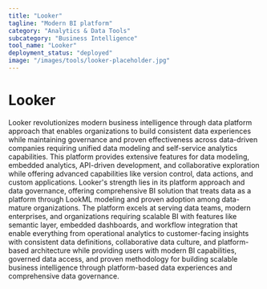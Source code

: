```yaml
---
title: "Looker"
tagline: "Modern BI platform"
category: "Analytics & Data Tools"
subcategory: "Business Intelligence"
tool_name: "Looker"
deployment_status: "deployed"
image: "/images/tools/looker-placeholder.jpg"
---
```


# Looker

Looker revolutionizes modern business intelligence through data platform approach that enables organizations to build consistent data experiences while maintaining governance and proven effectiveness across data-driven companies requiring unified data modeling and self-service analytics capabilities. This platform provides extensive features for data modeling, embedded analytics, API-driven development, and collaborative exploration while offering advanced capabilities like version control, data actions, and custom applications. Looker's strength lies in its platform approach and data governance, offering comprehensive BI solution that treats data as a platform through LookML modeling and proven adoption among data-mature organizations. The platform excels at serving data teams, modern enterprises, and organizations requiring scalable BI with features like semantic layer, embedded dashboards, and workflow integration that enable everything from operational analytics to customer-facing insights with consistent data definitions, collaborative data culture, and platform-based architecture while providing users with modern BI capabilities, governed data access, and proven methodology for building scalable business intelligence through platform-based data experiences and comprehensive data governance.